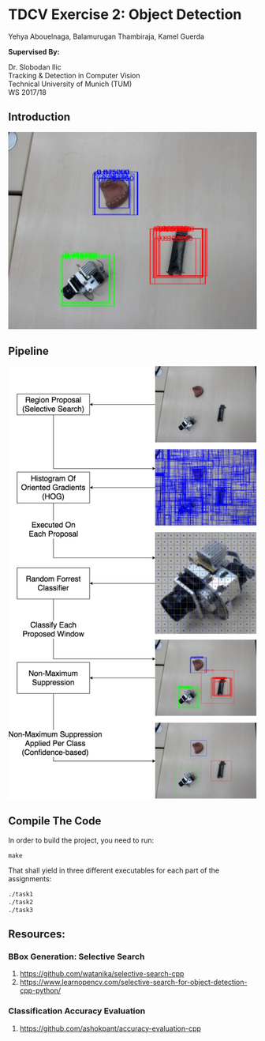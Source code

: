 # TDCV Exercise 2: Object Detection

Yehya Abouelnaga, Balamurugan Thambiraja, Kamel Guerda


__Supervised By:__

Dr. Slobodan Ilic<br/>
Tracking & Detection in Computer Vision<br/>
Technical University of Munich (TUM)<br/>
WS 2017/18

## Introduction
<img src="selsearch.jpeg" />

## Pipeline
<img style='text-align: center;' src="Object Detection.png" />

## Compile The Code

In order to build the project, you need to run:
```
make
```

That shall yield in three different executables for each part of the assignments:
```
./task1
./task2
./task3
```

## Resources:

### BBox Generation: Selective Search
1. https://github.com/watanika/selective-search-cpp
2. https://www.learnopencv.com/selective-search-for-object-detection-cpp-python/

### Classification Accuracy Evaluation
1. https://github.com/ashokpant/accuracy-evaluation-cpp
